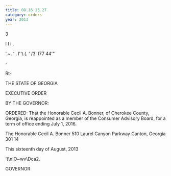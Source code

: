 ```yaml
---
title: 08.16.13.27
category: orders
year: 2013
---
```

3

    

I I i
.

'.~. ‘ .
l'‘t.\(. ‘  /3'
 I77 44'"

\-

Rt-

THE STATE OF GEORGIA

EXECUTIVE ORDER

BY THE GOVERNOR:

ORDERED: That the Honorable Cecil A. Bonner, of Cherokee County, Georgia,
is reappointed as a member of the Consumer Advisory Board, for a
term of office ending July 1, 2016.

The Honorable Cecil A. Bonner
510 Laurel Canyon Parkway
Canton, Georgia 301 14

This sixteenth day of August, 2013

‘(\nIO~wv\Dca2.

GOVERNOR

